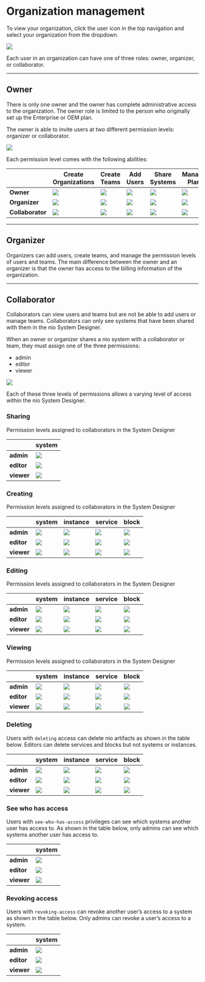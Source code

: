 # Organization management

To view your organization, click the user icon in the top navigation and select your organization from the dropdown.

![](/img/organizations/org-account-settings.jpg)

Each user in an organization can have one of three roles: owner, organizer, or collaborator.

---
## Owner
There is only one owner and the owner has complete administrative access to the organization. The owner role is limited to the person who originally set up the Enterprise or OEM plan.

The owner is able to invite users at two different permission levels: organizer or collaborator.

![](/img/organizations/org-inviteuser.jpg)

Each permission level comes with the following abilities:

| | Create Organizations | Create Teams | Add Users | Share Systems | Manage Plan |
| ------------- | ------------- | ------------- | ------------- | ------------- | ------------- |
| **Owner** | ![](/img/icons/checkmark-green.svg) | ![](/img/icons/checkmark-green.svg) | ![](/img/icons/checkmark-green.svg) | ![](/img/icons/checkmark-green.svg) | ![](/img/icons/checkmark-green.svg) |
| **Organizer** | ![](/img/icons/times-red.svg) |  ![](/img/icons/checkmark-green.svg) | ![](/img/icons/checkmark-green.svg) | ![](/img/icons/checkmark-green.svg) | ![](/img/icons/times-red.svg) |
| **Collaborator** | ![](/img/icons/times-red.svg) | ![](/img/icons/times-red.svg) | ![](/img/icons/times-red.svg) | ![](/img/icons/times-red.svg) | ![](/img/icons/times-red.svg) |


---
## Organizer
Organizers can add users, create teams, and manage the permission levels of users and teams. The main difference between the owner and an organizer is that the owner has access to the billing information of the organization.

---
## Collaborator
Collaborators can view users and teams but are not be able to add users or manage teams. Collaborators can only see systems that have been shared with them in the nio System Designer.

When an owner or organizer shares a nio system with a collaborator or team, they must assign one of the three permissions:

* admin
* editor
* viewer

![](/img/organizations/org-share-viewer.jpg)

Each of these three levels of permissions allows a varying level of access within the nio System Designer.

### Sharing

Permission levels assigned to collaborators in the System Designer

| | system |
| ------------- | ------------- |
| **admin** | ![](/img/icons/checkmark-green.svg) |
| **editor** | ![](/img/icons/times-red.svg) |
| **viewer** | ![](/img/icons/times-red.svg) |

### Creating

Permission levels assigned to collaborators in the System Designer

| | system |instance | service | block |
| ------------- | ------------- |------------- |------------- |------------- |
| **admin** | ![](/img/icons/checkmark-green.svg) | ![](/img/icons/checkmark-green.svg) | ![](/img/icons/checkmark-green.svg) | ![](/img/icons/checkmark-green.svg) |
| **editor** | ![](/img/icons/times-red.svg) | ![](/img/icons/times-red.svg) | ![](/img/icons/checkmark-green.svg) | ![](/img/icons/checkmark-green.svg) |
| **viewer** | ![](/img/icons/times-red.svg) | ![](/img/icons/times-red.svg) | ![](/img/icons/times-red.svg) | ![](/img/icons/times-red.svg) |

### Editing

Permission levels assigned to collaborators in the System Designer

| | system |instance | service | block |
| ------------- | ------------- |------------- |------------- |------------- |
| **admin** | ![](/img/icons/checkmark-green.svg) | ![](/img/icons/checkmark-green.svg) | ![](/img/icons/checkmark-green.svg) | ![](/img/icons/checkmark-green.svg) |
| **editor** | ![](/img/icons/times-red.svg) | ![](/img/icons/times-red.svg) | ![](/img/icons/checkmark-green.svg) | ![](/img/icons/checkmark-green.svg) |
| **viewer** | ![](/img/icons/times-red.svg) | ![](/img/icons/times-red.svg) | ![](/img/icons/times-red.svg) | ![](/img/icons/times-red.svg) |


### Viewing

Permission levels assigned to collaborators in the System Designer

| | system |instance | service | block |
| ------------- | ------------- |------------- |------------- |------------- |
| **admin** | ![](/img/icons/checkmark-green.svg) | ![](/img/icons/checkmark-green.svg) | ![](/img/icons/checkmark-green.svg) | ![](/img/icons/checkmark-green.svg) |
| **editor** | ![](/img/icons/checkmark-green.svg) | ![](/img/icons/checkmark-green.svg) | ![](/img/icons/checkmark-green.svg) | ![](/img/icons/checkmark-green.svg) |
| **viewer** | ![](/img/icons/times-red.svg) | ![](/img/icons/checkmark-green.svg) | ![](/img/icons/checkmark-green.svg) | ![](/img/icons/checkmark-green.svg) |


### Deleting

Users with `deleting` access can delete nio artifacts as shown in the table below. Editors can delete services and blocks but not systems or instances.

| | system |instance | service | block |
| ------------- | ------------- |------------- |------------- |------------- |
| **admin** | ![](/img/icons/checkmark-green.svg) | ![](/img/icons/checkmark-green.svg) | ![](/img/icons/checkmark-green.svg) | ![](/img/icons/checkmark-green.svg) |
| **editor** | ![](/img/icons/times-red.svg) | ![](/img/icons/times-red.svg) | ![](/img/icons/checkmark-green.svg) | ![](/img/icons/checkmark-green.svg) |
| **viewer** | ![](/img/icons/times-red.svg) | ![](/img/icons/times-red.svg) | ![](/img/icons/times-red.svg) | ![](/img/icons/times-red.svg) |


### See who has access

Users with `see-who-has-access` privileges can see which systems another user has access to. As shown in the table below, only admins can see which systems another user has access to.

| | system |
| ------------- | ------------- |
| **admin** | ![](/img/icons/checkmark-green.svg) |
| **editor** | ![](/img/icons/times-red.svg) |
| **viewer** | ![](/img/icons/times-red.svg) |

### Revoking access

Users with `revoking-access` can revoke another user’s access to a system as shown in the table below. Only admins can revoke a user’s access to a system.

| | system |
| ------------- | ------------- |
| **admin** | ![](/img/icons/checkmark-green.svg) |
| **editor** | ![](/img/icons/times-red.svg) |
| **viewer** | ![](/img/icons/times-red.svg) |

